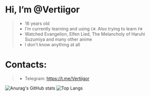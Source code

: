 #  Hi, I’m @Vertiigor
> - 16 years old
> - I’m currently learning and using `C#`. Also trying to learn `F#`
> - Watched Evangelion, Elfen Lied, The Melancholy of Haruhi Suzumiya and many other anime
> - I don't know anything at all

#  Contacts:
> - Telegram: https://t.me/Vertiigor

![Anurag's GitHub stats](https://github-readme-stats.vercel.app/api?username=Vertiigor&show_icons=true&theme=radical)
![Top Langs](https://github-readme-stats.vercel.app/api/top-langs/?username=Vertiigor&layout=compact&theme=radical)


<!---
Vertiigor/Vertiigor is a ✨ special ✨ repository because its `README.md` (this file) appears on your GitHub profile.
You can click the Preview link to take a look at your changes.
--->
